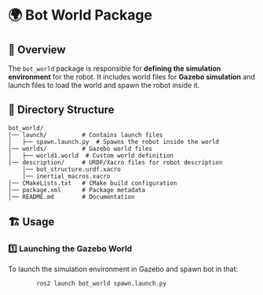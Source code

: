 
# 🌍 Bot World Package

## 📌 Overview

The `bot_world` package is responsible for **defining the simulation environment** for the robot. It includes world files for **Gazebo simulation** and launch files to load the world and spawn the robot inside it.

## 📁 Directory Structure

```  
bot_world/
│── launch/          # Contains launch files
│   ├── spawn.launch.py  # Spawns the robot inside the world
│── worlds/          # Gazebo world files
│   ├── world1.world  # Custom world definition
│── description/     # URDF/Xacro files for robot description
    │── bot_structure.urdf.xacro
    │── inertial_macros.xacro
│── CMakeLists.txt   # CMake build configuration
│── package.xml      # Package metadata
│── README.md        # Documentation
```  



## 🏗️ Usage

### **1️⃣ Launching the Gazebo World**
To launch the simulation environment in Gazebo and spawn bot in that:
```  bash
        ros2 launch bot_world spawn.launch.py
```  
